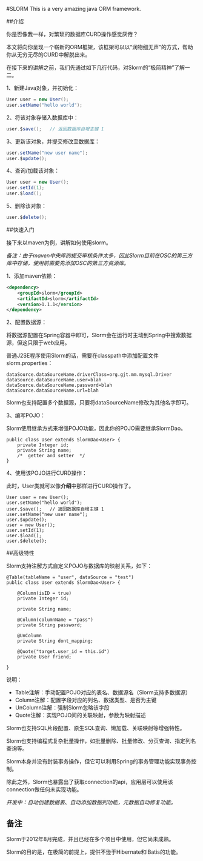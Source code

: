 #SLORM
This is a very amazing java ORM framework.

##介绍

你是否像我一样，对繁琐的数据库CURD操作感觉厌倦？

本文将向你呈现一个崭新的ORM框架，该框架可以以“润物细无声”的方式，帮助你从无穷无尽的CURD中解脱出来。

在接下来的讲解之前，我们先通过如下几行代码，对Slorm的“极简精神”了解一二。

1、新建Java对象，并初始化：
```java
User user = new User();
user.setName("hello world");
```
2、将该对象存储入数据库中：
```java
user.$save();   // 返回数据库自增主键 1
```
3、更新该对象，并提交修改至数据库：
```java
user.setName("new user name");
user.$update();
```
4、查询/加载该对象：
```java
User user = new User();
user.setId(1);
user.$load();
```
5、删除该对象：
```java
user.$delete();
```

##快速入门

接下来以maven为例，讲解如何使用slorm。

*备注：由于maven中央库的提交审核条件太多，因此Slorm目前在OSC的第三方库中存储，使用前需要先添加OSC的第三方资源库。*

1、添加maven依赖：
```xml
<dependency>
    <groupId>slorm</groupId>
    <artifactId>slorm</artifactId>
    <version>1.1.1</version>
</dependency>
```
2、配置数据源：

将数据源配置在Spring容器中即可，Slorm会在运行时主动到Spring中搜索数据源，但这只限于web应用。

普通J2SE程序使用Slorm的话，需要在classpath中添加配置文件slorm.properties：
```
dataSource.dataSourceName.driverClass=org.gjt.mm.mysql.Driver
dataSource.dataSourceName.user=blah
dataSource.dataSourceName.password=blah
dataSource.dataSourceName.url=blah
```
Slorm也支持配置多个数据源，只要将dataSourceName修改为其他名字即可。

3、编写POJO：

Slorm使用继承方式来增强POJO功能，因此你的POJO需要继承SlormDao。
```
public class User extends SlormDao<User> {
	private Integer id;
	private String name;
    /*  getter and setter  */
}
```

4、使用该POJO进行CURD操作：

此时，User类就可以像**介绍**中那样进行CURD操作了。

```
User user = new User();
user.setName("hello world");
user.$save();   // 返回数据库自增主键 1
user.setName("new user name");
user.$update();
user = new User();
user.setId(1);
user.$load();
user.$delete();
```

##高级特性

Slorm支持注解方式自定义POJO与数据库的映射关系，如下：

```
@Table(tableName = "user", dataSource = "test")
public class User extends SlormDao<User> {

	@Column(isID = true)
	private Integer id;

	private String name;

	@Column(columnName = "pass")
	private String password;

	@UnColumn
	private String dont_mapping;

	@Quote("target.user_id = this.id")
	private User friend;

}
```
说明：
* Table注解：手动配置POJO对应的表名、数据源名（Slorm支持多数据源）
* Column注解：配置字段对应的列名、数据类型、是否为主键
* UnColumn注解：强制Slorm忽略该字段
* Quote注解：实现POJO间的关联映射，参数为映射描述

Slorm也支持SQL片段配置、原生SQL查询、懒加载、关联映射等增强特性。

Slorm也支持编程式复杂批量操作，如批量删除、批量修改、分页查询、指定列名查询等。

Slorm本身并没有封装事务操作，但它可以利用Spring的事务管理功能实现事务控制。

除此之外，Slorm也暴露出了获取connection的api，应用层可以使用该connection做任何未实现功能。

*开发中：自动创建数据表、自动添加数据列功能，元数据自动修复功能。*

## 备注

Slorm于2012年8月完成，并且已经在多个项目中使用，但它尚未成熟。

Slorm的目的是，在极简的前提上，提供不逊于Hibernate和IBatis的功能。